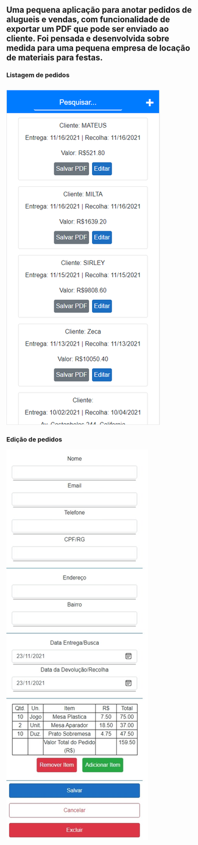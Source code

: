   Uma pequena aplicação para anotar pedidos de alugueis e vendas, com funcionalidade de exportar um PDF que pode ser enviado ao cliente. Foi pensada e desenvolvida sobre medida para uma pequena empresa de locação de materiais para festas.
---
### Listagem de pedidos

![Listagem de Pedidos](/pagina_lista_pedidos.png)
---
### Edição de pedidos

![Edição de Pedidos](/pagina_editar_pedido.jpeg)
